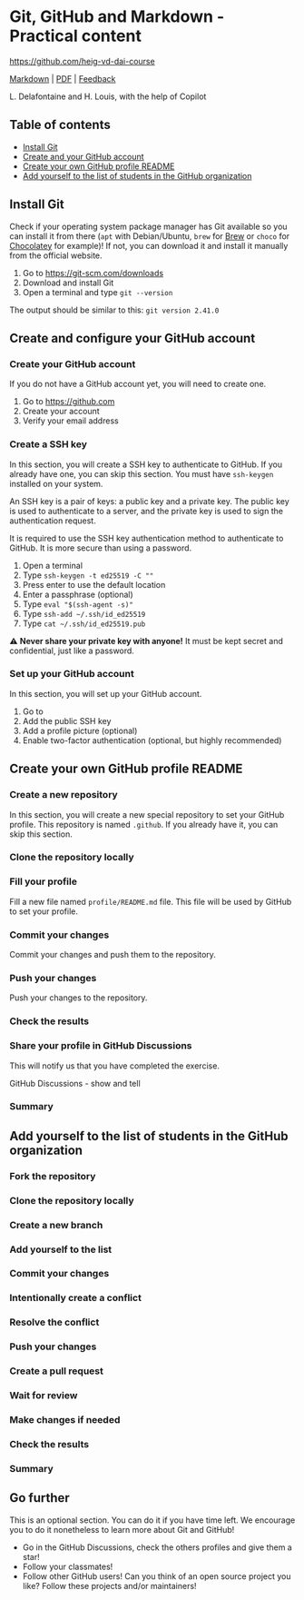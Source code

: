 [markdown]:
  https://github.com/heig-vd-dai-course/heig-vd-dai-course/blob/main/02-git-github-and-markdown/PRACTICAL_CONTENT.md
[pdf]:
  https://heig-vd-dai-course.github.io/heig-vd-dai-course/02-git-github-and-markdown/02-git-github-and-markdown-practical-content.pdf
[feedback]: https://github.com/orgs/heig-vd-dai-course/discussions/1

# Git, GitHub and Markdown - Practical content

<https://github.com/heig-vd-dai-course>

[Markdown][markdown] | [PDF][pdf] | [Feedback][feedback]

L. Delafontaine and H. Louis, with the help of Copilot

## Table of contents

- [Install Git](#install-git)
- [Create and your GitHub account](#create-and-configure-your-github-account)
- [Create your own GitHub profile README](#create-your-own-github-profile-readme)
- [Add yourself to the list of students in the GitHub organization](#add-yourself-to-the-list-of-students-in-the-github-organization)

## Install Git

Check if your operating system package manager has Git available so you can
install it from there (`apt` with Debian/Ubuntu, `brew` for
[Brew](https://brew.sh/) or `choco` for [Chocolatey](https://chocolatey.org/)
for example)! If not, you can download it and install it manually from the
official website.

1. Go to <https://git-scm.com/downloads>
2. Download and install Git
3. Open a terminal and type `git --version`

The output should be similar to this: `git version 2.41.0`

## Create and configure your GitHub account

### Create your GitHub account

If you do not have a GitHub account yet, you will need to create one.

1. Go to <https://github.com>
2. Create your account
3. Verify your email address

### Create a SSH key

In this section, you will create a SSH key to authenticate to GitHub. If you
already have one, you can skip this section. You must have `ssh-keygen`
installed on your system.

An SSH key is a pair of keys: a public key and a private key. The public key is
used to authenticate to a server, and the private key is used to sign the
authentication request.

It is required to use the SSH key authentication method to authenticate to
GitHub. It is more secure than using a password.

1. Open a terminal
2. Type `ssh-keygen -t ed25519 -C ""`
3. Press enter to use the default location
4. Enter a passphrase (optional)
5. Type `eval "$(ssh-agent -s)"`
6. Type `ssh-add ~/.ssh/id_ed25519`
7. Type `cat ~/.ssh/id_ed25519.pub`

:warning: **Never share your private key with anyone!** It must be kept secret
and confidential, just like a password.

### Set up your GitHub account

In this section, you will set up your GitHub account.

1. Go to
2. Add the public SSH key
3. Add a profile picture (optional)
4. Enable two-factor authentication (optional, but highly recommended)

## Create your own GitHub profile README

### Create a new repository

In this section, you will create a new special repository to set your GitHub
profile. This repository is named `.github`. If you already have it, you can
skip this section.

### Clone the repository locally

### Fill your profile

Fill a new file named `profile/README.md` file. This file will be used by GitHub
to set your profile.

### Commit your changes

Commit your changes and push them to the repository.

### Push your changes

Push your changes to the repository.

### Check the results

### Share your profile in GitHub Discussions

This will notify us that you have completed the exercise.

GitHub Discussions - show and tell

### Summary

## Add yourself to the list of students in the GitHub organization

### Fork the repository

### Clone the repository locally

### Create a new branch

### Add yourself to the list

### Commit your changes

### Intentionally create a conflict

### Resolve the conflict

### Push your changes

### Create a pull request

### Wait for review

### Make changes if needed

### Check the results

### Summary

## Go further

This is an optional section. You can do it if you have time left. We encourage
you to do it nonetheless to learn more about Git and GitHub!

- Go in the GitHub Discussions, check the others profiles and give them a star!
- Follow your classmates!
- Follow other GitHub users! Can you think of an open source project you like?
  Follow these projects and/or maintainers!
